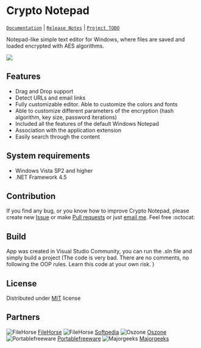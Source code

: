 # Crypto Notepad
[`Documentation`](https://github.com/Sigmanor/Crypto-Notepad/wiki/Documentation) | [`Release Notes`](https://github.com/Sigmanor/Crypto-Notepad/wiki/Release-Notes) | [`Project TODO`](https://github.com/Sigmanor/Crypto-Notepad/wiki/TODO)

Notepad-like simple text editor for Windows, where files are saved and loaded encrypted with AES algorithms.

![](http://i.imgur.com/edLLh8v.png)

## Features

* Drag and Drop support
* Detect URLs and email links
* Fully customizable editor. Able to customize the colors and fonts  
* Able to customize different parameters of the encryption (hash algorithm, key size, password iterations)  
* Included all the features of the default Windows Notepad  
* Association with the application extension
* Easily search through the content

## System requirements
* Windows Vista SP2 and higher
* .NET Framework 4.5

## Contribution
If you find any bug, or you know how to improve Crypto Notepad, please create new  [Issue](https://github.com/Sigmanor/Crypto-Notepad/issues/new/choose) or make [Pull requests](https://github.com/Sigmanor/Crypto-Notepad/pulls) or just [email me](mailto:sigmanor@pm.me). Feel free :octocat:

## Build
App was created in Visual Studio Community, you can run the .sln file and simply build a project (The code is very bad. There are no comments, no following the OOP rules. Learn this code at your own risk. )

## License
Distributed under [MIT](https://github.com/Sigmanor/Crypto-Notepad/blob/master/LICENSE) license

## Partners
![FileHorse](http://i.imgur.com/o5hgnav.png) [FileHorse](http://www.filehorse.com/download-crypto-notepad/) ![FileHorse](http://i.imgur.com/mPpwppP.png) [Softpedia](http://www.softpedia.com/get/Office-tools/Text-editors/Crypto-Notepad.shtml) ![Oszone](http://i.imgur.com/ObA9pjn.png) [Oszone](http://soft.oszone.net/program/17444/Crypto_Notepad/) ![Portablefreeware](http://i.imgur.com/7v2GHXE.png) [Portablefreeware](https://www.portablefreeware.com/index.php?id=2873) ![Majorgeeks](http://i.imgur.com/qQr5IZv.png) [Majorgeeks](http://www.majorgeeks.com/files/details/crypto_notepad.html)
